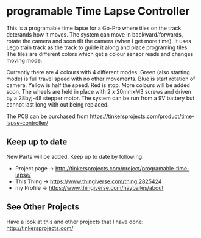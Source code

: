 # programable Time Lapse Controller
This is a programable time lapse for a Go-Pro where tiles on the track deterands how it moves. The system can move in backward/forwards, rotate the camera and soon tilt the camera (when i get more time). It uses Lego train track as the track to guide it along and place programing tiles. The tiles are different colors which get a colour sensor reads and changes moving mode.

Currently there are 4 colours with 4 different modes. Green (also starting mode) is full travel speed with no other movements. Blue is start rotation of camera. Yellow is half the speed. Red is stop. More colours will be added soon.
The wheels are held in place with 2 x 20mmxM3 screws and driven by a 28byj-48 stepper motor. The system can be run from a 9V battery but cannot last long with out being replaced.

The PCB can be purchased from https://tinkersprojects.com/product/time-lapse-controller/

## Keep up to date
New Parts will be added, Keep up to date by following:
- Project page -> http://tinkersprojects.com/project/programable-time-lapse/
- This Thing -> https://www.thingiverse.com/thing:2825424
- my Profile -> https://www.thingiverse.com/haybailes/about

## See Other Projects
Have a look at this and other projects that I have done: http://tinkersprojects.com/
